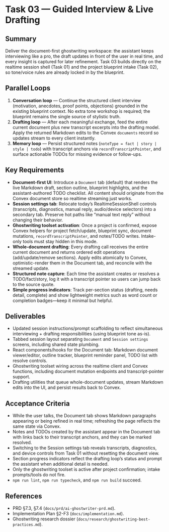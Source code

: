 # Task 03 — Guided Interview & Live Drafting

## Summary
Deliver the document-first ghostwriting workspace: the assistant keeps interviewing like a pro, the draft updates in front of the user in real time, and every insight is captured for later refinement. Task 03 builds directly on the realtime session shell (Task 01) and the project blueprint intake (Task 02), so tone/voice rules are already locked in by the blueprint.

## Parallel Loops
1. **Conversation loop** — Continue the structured client interview (motivation, anecdotes, proof points, objections) grounded in the existing blueprint context. No extra tone workshop is required; the blueprint remains the single source of stylistic truth.
2. **Drafting loop** — After each meaningful exchange, feed the entire current document plus new transcript excerpts into the drafting model. Apply the returned Markdown edits to the Convex `documents` record so updates stream to every client instantly.
3. **Memory loop** — Persist structured notes (`noteType = fact | story | style | todo`) with transcript anchors via `recordTranscriptPointer`, and surface actionable TODOs for missing evidence or follow-ups.

## Key Requirements
- **Document-first UI**: Introduce a `Document` tab (default) that renders the live Markdown draft, section outline, blueprint highlights, and the assistant-authored TODO checklist. All content should originate from the Convex document store so realtime streaming just works.
- **Session settings tab**: Relocate today’s RealtimeSessionShell controls (transcripts, diagnostics, manual reply, audio/device selectors) into a secondary tab. Preserve hot paths like “manual text reply” without changing their behavior.
- **Ghostwriting toolset activation**: Once a project is confirmed, expose Convex helpers for project fetch/update, blueprint sync, document mutations, `recordTranscriptPointer`, and notes/TODO writes. Intake-only tools must stay hidden in this mode.
- **Whole-document drafting**: Every drafting call receives the entire current document and returns ordered edit operations (add/update/remove sections). Apply edits atomically to Convex, optimistic-render them in the Document tab, and reconcile with the streamed update.
- **Structured note capture**: Each time the assistant creates or resolves a TODO/fact/story, log it with a transcript pointer so users can jump back to the source quote.
- **Simple progress indicators**: Track per-section status (drafting, needs detail, complete) and show lightweight metrics such as word count or completion badges—keep it minimal but helpful.

## Deliverables
- Updated session instructions/prompt scaffolding to reflect simultaneous interviewing + drafting responsibilities (using blueprint tone as-is).
- Tabbed session layout separating `Document` and `Session settings` screens, including shared state plumbing.
- React components/hooks for the Document tab: Markdown document viewer/editor, outline tracker, blueprint reminder panel, TODO list with resolve controls.
- Ghostwriting toolset wiring across the realtime client and Convex functions, including document mutation endpoints and transcript-pointer support.
- Drafting utilities that queue whole-document updates, stream Markdown edits into the UI, and persist results back to Convex.

## Acceptance Criteria
- While the user talks, the Document tab shows Markdown paragraphs appearing or being refined in real time; refreshing the page reflects the same state via Convex.
- Notes and TODOs created by the assistant appear in the Document tab with links back to their transcript anchors, and they can be marked resolved.
- Switching to the Session settings tab reveals transcripts, diagnostics, and device controls from Task 01 without resetting the document view.
- Section progress indicators reflect the drafting loop’s status and prompt the assistant when additional detail is needed.
- Only the ghostwriting toolset is active after project confirmation; intake prompts/tools do not fire.
- `npm run lint`, `npm run typecheck`, and `npm run build` succeed.

## References
- PRD §7.3, §7.4 (`docs/prd/ai-ghostwriter-prd.md`).
- Implementation Plan §2-F3 (`docs/implementation.md`).
- Ghostwriting research dossier (`docs/research/ghostwriting-best-practices.md`).
